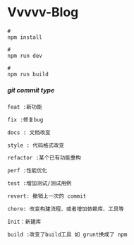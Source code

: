 <!--
 * @Date: 2021-07-26 19:19:05
 * @LastEditors: dwj18066042960
 * @FilePath: \Vvvvv-template\README.md
-->
# Vvvvv-Blog

```shell
# 
npm install

#
npm run dev

#
npm run build
```

##### git commit type
```tex
feat :新功能 

fix :修复bug  

docs : 文档改变

style : 代码格式改变

refactor :某个已有功能重构

perf :性能优化

test :增加测试/测试用例

revert: 撤销上一次的 commit 

chore: 改变构建流程、或者增加依赖库、工具等

Init：新建库

build :改变了build工具 如 grunt换成了 npm
```